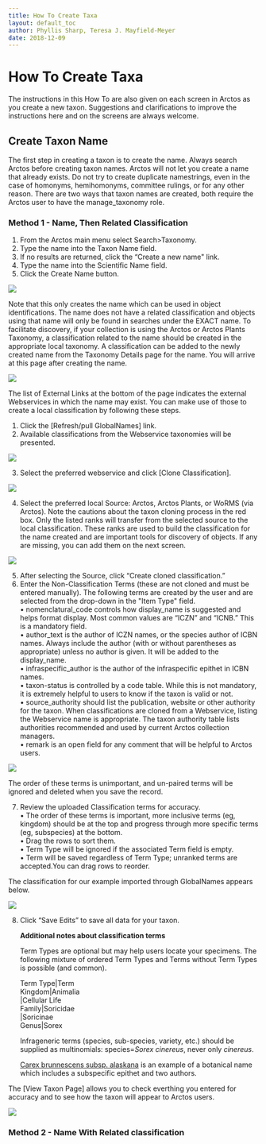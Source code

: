 ```yaml
---
title: How To Create Taxa
layout: default_toc
author: Phyllis Sharp, Teresa J. Mayfield-Meyer
date: 2018-12-09
---
```


# How To Create Taxa

The instructions in this How To are also given on each screen in Arctos as you create a new taxon.  Suggestions and clarifications to improve the instructions here and on the screens are always welcome.

## Create Taxon Name

The first step in creating a taxon is to create the name. Always search Arctos before creating taxon names.  Arctos will not let you create a name that already exists.  Do not try to create duplicate namestrings, even in the case of homonyms, hemihomonyms, committee rulings, or for any other reason.  There are two ways that taxon names are created, both require the Arctos user to have the manage_taxonomy role.

### Method 1 - Name, Then Related Classification

1. From the Arctos main menu select Search>Taxonomy. 
2. Type the name into the Taxon Name field. 
3. If no results are returned, click the “Create a new name" link. 
4. Type the name into the Scientific Name field. 
5. Click the Create Name button. 

  ![](https://raw.githubusercontent.com/ArctosDB/documentation-wiki/gh-pages/tutorial_images/taxonomy_create_name.png)

  Note that this only creates the name which can be used in object identifications. The name does not have a related classification and objects using that name will only be found in searches under the EXACT name. To facilitate discovery, if your collection is using the Arctos or Arctos Plants Taxonomy, a classification related to the name should be created in the appropriate local taxonomy. A classification can be added to the newly created name from the Taxonomy Details page for the name. You will arrive at this page after creating the name.

  ![](https://raw.githubusercontent.com/ArctosDB/documentation-wiki/gh-pages/tutorial_images/taxonomy_detail_page.png)

  The list of External Links at the bottom of the page indicates the external Webservices in which the name may exist. You can make use of those to create a local classification by following these steps.

1. Click the [Refresh/pull GlobalNames] link.
2. Available classifications from the Webservice taxonomies will be presented.

  ![](https://raw.githubusercontent.com/ArctosDB/documentation-wiki/gh-pages/tutorial_images/taxonomy_pull_global_names.png) 

3. Select the preferred webservice and click [Clone Classification].

  ![](https://raw.githubusercontent.com/ArctosDB/documentation-wiki/gh-pages/tutorial_images/taxonomy_preferred_webservice.png) 

4. Select the preferred local Source: Arctos, Arctos Plants, or WoRMS (via Arctos).  Note the cautions about the taxon cloning process in the red box.  Only the listed ranks will transfer from the selected source to the local classification.  These ranks are used to build the classification for the name created and are important tools for discovery of objects.  If any are missing, you can add them on the next screen.

  ![](https://raw.githubusercontent.com/ArctosDB/documentation-wiki/gh-pages/tutorial_images/taxonomy_create_clone.png) 

5. After selecting the Source, click “Create cloned classification.” 
6. Enter the Non-Classification Terms (these are not cloned and must be entered manually). The following terms are created by the user and are selected from the drop-down in the "Item Type" field.  
  •	nomenclatural_code controls how display_name is suggested and helps format display. Most common values are “ICZN” and “ICNB.”  This is a mandatory field.  
  •	author_text is the author of ICZN names, or the species author of ICBN names.  Always include the author (with or without parentheses as appropriate) unless no author is given.  It will be added to the display_name.  
  •	infraspecific_author is the author of the infraspecific epithet in ICBN names.  
  •	taxon-status is controlled by a code table.  While this is not mandatory, it is extremely helpful to users to know if the taxon is valid or not.  
  •	source_authority should list the publication, website or other authority for the taxon.  When classifications are cloned from a Webservice, listing the Webservice name is appropriate.  The taxon authority table lists authorities recommended and used by current Arctos collection managers.  
  •	remark is an open field for any comment that will be helpful to Arctos users.  
  
  ![](https://raw.githubusercontent.com/ArctosDB/documentation-wiki/gh-pages/tutorial_images/taxonomy_non_classification_terms.png)

  The order of these terms is unimportant, and un-paired terms will be ignored and deleted when you save the record.

7. Review the uploaded Classification terms for accuracy.  
  • The order of these terms is important, more inclusive terms (eg, kingdom) should be at the top and progress through more specific terms (eg, subspecies) at the bottom.  
  • Drag the rows to sort them.  
  • Term Type will be ignored if the associated Term field is empty.  
  • Term will be saved regardless of Term Type; unranked terms are accepted.You can drag rows to reorder.  
  
  The classification for our example imported through GlobalNames appears below.  

![](https://raw.githubusercontent.com/ArctosDB/documentation-wiki/gh-pages/tutorial_images/taxonomy_classification_terms.png)

8. Click “Save Edits” to save all data for your taxon.

    **Additional notes about classification terms**
    
    Term Types are optional but may help users locate your specimens.  The following mixture of ordered Term Types and Terms without Term Types is possible (and common).

    Term Type|Term  
    Kingdom|Animalia  
    |Cellular Life	 
    Family|Soricidae    
    |Soricinae  
    Genus|Sorex
    
    Infrageneric terms (species, sub-species, variety, etc.) should be supplied as multinomials: species=*Sorex cinereus*, never only *cinereus*.
    
    [Carex brunnescens subsp. alaskana](http://arctos.database.museum/name/Carex%20brunnescens%20subsp.%20alaskana#Arctos) is an example of a botanical name which includes a subspecific epithet and two authors.
  
The [View Taxon Page] allows you to check everthing you entered for accuracy and to see how the taxon will appear to Arctos users.

![](https://raw.githubusercontent.com/ArctosDB/documentation-wiki/gh-pages/tutorial_images/taxonomy_taxon_page.png)

### Method 2 - Name With Related classification

